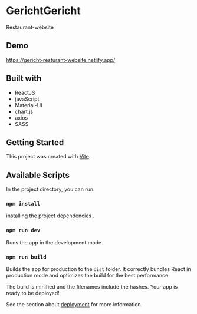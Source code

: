 # GerichtGericht

Restaurant-website

## Demo
https://gericht-resturant-website.netlify.app/


## Built with

- ReactJS
- javaScript
- Material-UI 
- chart.js
- axios
- SASS

## Getting Started

This project was created with [Vite](https://vitejs.dev/).

## Available Scripts

In the project directory, you can run:

### `npm install`

installing the project dependencies .

### `npm run dev`

Runs the app in the development mode.

### `npm run build`

Builds the app for production to the `dist` folder.
It correctly bundles React in production mode and optimizes the build for the best performance.

The build is minified and the filenames include the hashes.
Your app is ready to be deployed!

See the section about [deployment](https://vitejs.dev/guide/static-deploy.html) for more information.

